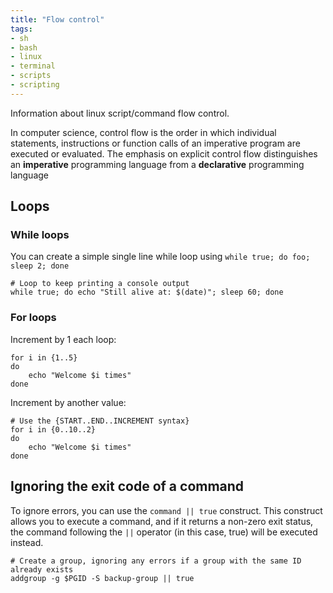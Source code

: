 ```yaml
---
title: "Flow control"
tags:
- sh
- bash
- linux
- terminal
- scripts
- scripting
---
```


Information about linux script/command flow control.
<!--more-->
In computer science, control flow is the order in which individual statements, instructions or function calls of an imperative program are executed or evaluated. 
The emphasis on explicit control flow distinguishes an **imperative** programming language from a **declarative** programming language

## Loops

### While loops

You can create a simple single line while loop using `while true; do foo; sleep 2; done`

```shell
# Loop to keep printing a console output
while true; do echo "Still alive at: $(date)"; sleep 60; done
```

### For loops

Increment by 1 each loop:

```shell
for i in {1..5}
do
    echo "Welcome $i times"
done
```

Increment by another value:

```shell
# Use the {START..END..INCREMENT syntax}
for i in {0..10..2}
do
    echo "Welcome $i times"
done
```

## Ignoring the exit code of a command

To ignore errors, you can use the `command || true` construct.
This construct allows you to execute a command, and if it returns a non-zero exit status,
the command following the `||` operator (in this case, true) will be executed instead.

```shell
# Create a group, ignoring any errors if a group with the same ID already exists
addgroup -g $PGID -S backup-group || true
```